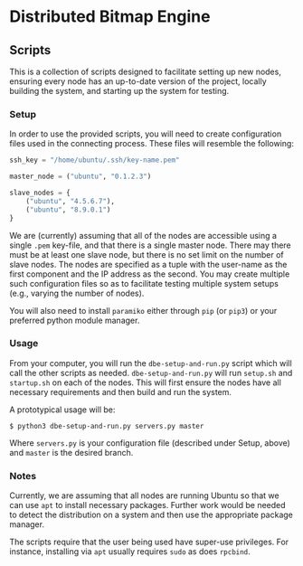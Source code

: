# Distributed Bitmap Engine

## Scripts

This is a collection of scripts designed to facilitate setting up new nodes,
ensuring every node has an up-to-date version of the project, locally building
the system, and starting up the system for testing.

### Setup

In order to use the provided scripts, you will need to create configuration
files used in the connecting process. These files will resemble the following:
```python
ssh_key = "/home/ubuntu/.ssh/key-name.pem"

master_node = ("ubuntu", "0.1.2.3")

slave_nodes = {
    ("ubuntu", "4.5.6.7"),
    ("ubuntu", "8.9.0.1")
}
```
We are (currently) assuming that all of the nodes are accessible using a single
`.pem` key-file, and that there is a single master node. There may there must
be at least one slave node, but there is no set limit on the number of slave
nodes. The nodes are specified as a tuple with the user-name as the first
component and the IP address as the second. You may create multiple such
configuration files so as to facilitate testing multiple system setups (e.g.,
varying the number of nodes).

You will also need to install `paramiko` either through `pip` (or `pip3`) or your preferred
python module manager.

### Usage

From your computer, you will run the `dbe-setup-and-run.py` script which will
call the other scripts as needed. `dbe-setup-and-run.py` will run `setup.sh` and
`startup.sh` on each of the nodes. This will first ensure the nodes have all
necessary requirements and then build and run the system.

A prototypical usage will be:
```shell
$ python3 dbe-setup-and-run.py servers.py master
```
Where `servers.py` is your configuration file (described under Setup, above) and
`master` is the desired branch.

### Notes

Currently, we are assuming that all nodes are running Ubuntu so that we can use
`apt` to install necessary packages. Further work would be needed to detect
the distribution on a system and then use the appropriate package manager.

The scripts require that the user being used have super-use privileges.
For instance, installing via `apt` usually requires `sudo` as does `rpcbind`.
